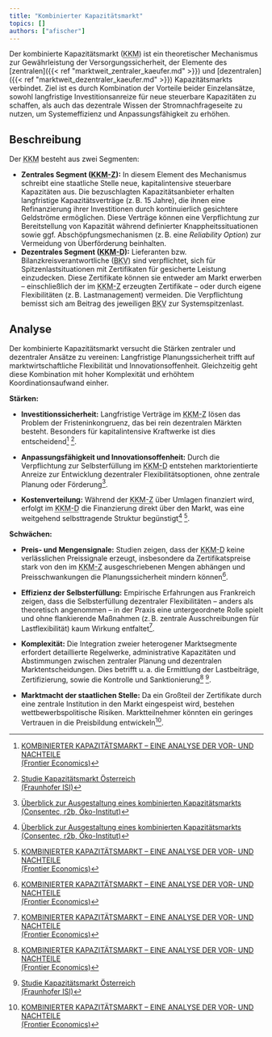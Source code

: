 ```yaml
---
title: "Kombinierter Kapazitätsmarkt"
topics: []
authors: ["afischer"]
---
```


Der kombinierte Kapazitätsmarkt (<abbr title="Kombinierter Kapazitätsmarkt">KKM</abbr>) ist ein theoretischer
Mechanismus zur Gewährleistung der Versorgungssicherheit, der Elemente des
[zentralen]({{< ref "marktweit_zentraler_kaeufer.md" >}}) und
[dezentralen]({{< ref "marktweit_dezentraler_kaeufer.md" >}}) Kapazitätsmarkts verbindet.
Ziel ist es durch Kombination der Vorteile beider Einzelansätze, sowohl langfristige Investitionsanreize für neue
steuerbare Kapazitäten zu schaffen, als auch das dezentrale Wissen der Stromnachfrageseite zu nutzen, um Systemeffizienz
und Anpassungsfähigkeit zu erhöhen.

## Beschreibung

Der <abbr title="Kombinierte Kapazitätsmechanismus">KKM</abbr> besteht aus zwei Segmenten:

- **Zentrales Segment (<abbr title="Zentrales Segment des kombinierten Kapazitätsmarktes">KKM-Z</abbr>):** In diesem Element des Mechanismus schreibt eine staatliche Stelle neue, kapitalintensive steuerbare Kapazitäten aus. Die bezuschlagten Kapazitätsanbieter erhalten langfristige Kapazitätsverträge (z. B. 15 Jahre), die ihnen eine Refinanzierung ihrer Investitionen durch kontinuierlich gesichtere Geldströme ermöglichen. Diese Verträge können eine Verpflichtung zur Bereitstellung von Kapazität während definierter Knappheitssituationen sowie ggf. Abschöpfungsmechanismen (z. B. eine *Reliability Option*) zur Vermeidung von Überförderung beinhalten.
- **Dezentrales Segment (<abbr title="Dezentrales Segment des kombinierten Kapazitätsmarktes">KKM-D</abbr>):** Lieferanten bzw. Bilanzkreisverantwortliche (<abbr title="Lieferanten bzw. Bilanzkreisverantwortliche">BKV</abbr>) sind verpflichtet, sich für Spitzenlastsituationen mit Zertifikaten für gesicherte Leistung einzudecken. Diese Zertifikate können sie entweder am Markt erwerben – einschließlich der im <abbr title="Zentrales Segment des kombinierten Kapazitätsmarktes">KKM-Z</abbr> erzeugten Zertifikate – oder durch eigene Flexibilitäten (z. B. Lastmanagement) vermeiden. Die Verpflichtung bemisst sich am Beitrag des jeweiligen <abbr title="Lieferanten bzw. Bilanzkreisverantwortliche">BKV</abbr> zur Systemspitzenlast.

## Analyse

Der kombinierte Kapazitätsmarkt versucht die Stärken zentraler und dezentraler Ansätze zu vereinen: Langfristige Planungssicherheit trifft auf marktwirtschaftliche Flexibilität und Innovationsoffenheit. Gleichzeitig geht diese Kombination mit hoher Komplexität und erhöhtem Koordinationsaufwand einher.

**Stärken:**

- **Investitionssicherheit:** Langfristige Verträge im <abbr title="Zentrales Segment des kombinierten Kapazitätsmarktes">KKM-Z</abbr> lösen das Problem der Fristeninkongruenz, das bei rein dezentralen Märkten besteht. Besonders für kapitalintensive Kraftwerke ist dies entscheidend[^2] [^3].

- **Anpassungsfähigkeit und Innovationsoffenheit:** Durch die Verpflichtung zur Selbsterfüllung im <abbr title="Dezentrales Segment des kombinierten Kapazitätsmarktes">KKM-D</abbr> entstehen marktorientierte Anreize zur Entwicklung dezentraler Flexibilitätsoptionen, ohne zentrale Planung oder Förderung[^1].

- **Kostenverteilung:** Während der <abbr title="Zentrales Segment des kombinierten Kapazitätsmarktes">KKM-Z</abbr> über Umlagen finanziert wird, erfolgt im <abbr title="Dezentrales Segment des kombinierten Kapazitätsmarktes">KKM-D</abbr> die Finanzierung direkt über den Markt, was eine weitgehend selbsttragende Struktur begünstigt[^1] [^2].

**Schwächen:**

- **Preis- und Mengensignale:** Studien zeigen, dass der <abbr title="Dezentrales Segment des kombinierten Kapazitätsmarktes">KKM-D</abbr> keine verlässlichen Preissignale erzeugt, insbesondere da Zertifikatspreise stark von den im <abbr title="Zentrales Segment des kombinierten Kapazitätsmarktes">KKM-Z</abbr> ausgeschriebenen Mengen abhängen und Preisschwankungen die Planungssicherheit mindern können[^2].

- **Effizienz der Selbsterfüllung:** Empirische Erfahrungen aus Frankreich zeigen, dass die Selbsterfüllung dezentraler Flexibilitäten – anders als theoretisch angenommen – in der Praxis eine untergeordnete Rolle spielt und ohne flankierende Maßnahmen (z. B. zentrale Ausschreibungen für Lastflexibilität) kaum Wirkung entfaltet[^2].

- **Komplexität:** Die Integration zweier heterogener Marktsegmente erfordert detaillierte Regelwerke, administrative Kapazitäten und Abstimmungen zwischen zentraler Planung und dezentralen Marktentscheidungen. Dies betrifft u. a. die Ermittlung der Lastbeiträge, Zertifizierung, sowie die Kontrolle und Sanktionierung[^2] [^3].

- **Marktmacht der staatlichen Stelle:** Da ein Großteil der Zertifikate durch eine zentrale Institution in den Markt eingespeist wird, bestehen wettbewerbspolitische Risiken. Marktteilnehmer könnten ein geringes Vertrauen in die Preisbildung entwickeln[^2].

<!-- Fußnoten -->

[^1]: [Überblick zur Ausgestaltung eines kombinierten Kapazitätsmarkts<br>(Consentec, r2b, Öko-Institut)](https://www.bmwk.de/Redaktion/DE/Downloads/klimaschutz/ag3-inputpapier-kombinierter-kapazitaetsmarkt-kkm.html)

[^2]: [KOMBINIERTER KAPAZITÄTSMARKT – EINE ANALYSE DER VOR- UND NACHTEILE<br>(Frontier Economics)](https://www.frontier-economics.com/media/hqiiv3hf/frontier-economcis-kurzstudie-zum-kombinierten-kapazitaetsmarkt-14-11-2024-stc.pdf)

[^3]: [Studie Kapazitätsmarkt Österreich<br>(Fraunhofer ISI)](https://publica-rest.fraunhofer.de/server/api/core/bitstreams/3eb9e18c-f409-4d98-bc72-f593c28dafbe/content)
